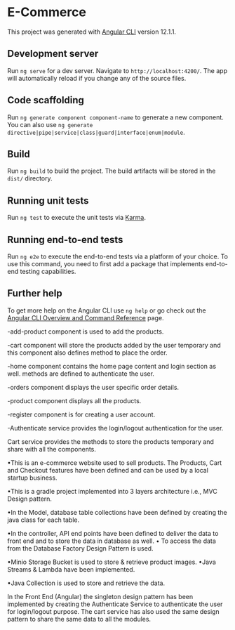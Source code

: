 # E-Commerce

This project was generated with [Angular CLI](https://github.com/angular/angular-cli) version 12.1.1.

## Development server

Run `ng serve` for a dev server. Navigate to `http://localhost:4200/`. The app will automatically reload if you change any of the 
source files.

## Code scaffolding

Run `ng generate component component-name` to generate a new component. You can also use `ng generate directive|pipe|service|class|guard|interface|enum|module`.

## Build

Run `ng build` to build the project. The build artifacts will be stored in the `dist/` directory.

## Running unit tests

Run `ng test` to execute the unit tests via [Karma](https://karma-runner.github.io).

## Running end-to-end tests

Run `ng e2e` to execute the end-to-end tests via a platform of your choice. To use this command, you need to first add a package that implements end-to-end testing capabilities.

## Further help

To get more help on the Angular CLI use `ng help` or go check out the [Angular CLI Overview and Command Reference](https://angular.io/cli) page.



-add-product component is used to add the products.

-cart component will store the products added by the user temporary and this component also defines
method to place the order.

-home component contains the home page content and login section as well.
methods are defined to authenticate the user.

-orders component displays the user specific order details.

-product component displays all the products.

-register component is for creating a user account.

-Authenticate service provides the login/logout authentication for the user.

Cart service provides the methods to store the products temporary and share with all the components.

•This is an e-commerce website used to sell products. The Products, Cart and Checkout features
have been defined and can be used by a local startup business.

•This is a gradle project implemented into 3 layers architecture i.e., MVC Design pattern.

•In the Model, database table collections have been defined by creating the java class for each table.

•In the controller, API end points have been defined to deliver the data to front end and to store the data in database as well.
• To access the data from the Database Factory Design Pattern is used.

•Minio Storage Bucket is used to store & retrieve product images.
•Java Streams & Lambda have been implemented.

•Java Collection is used to store and retrieve the data.

In the Front End (Angular) the singleton design pattern has been implemented by creating the Authenticate Service to authenticate the user for login/logout purpose.
The cart service has also used the same design pattern to share the same data to all the modules. 
